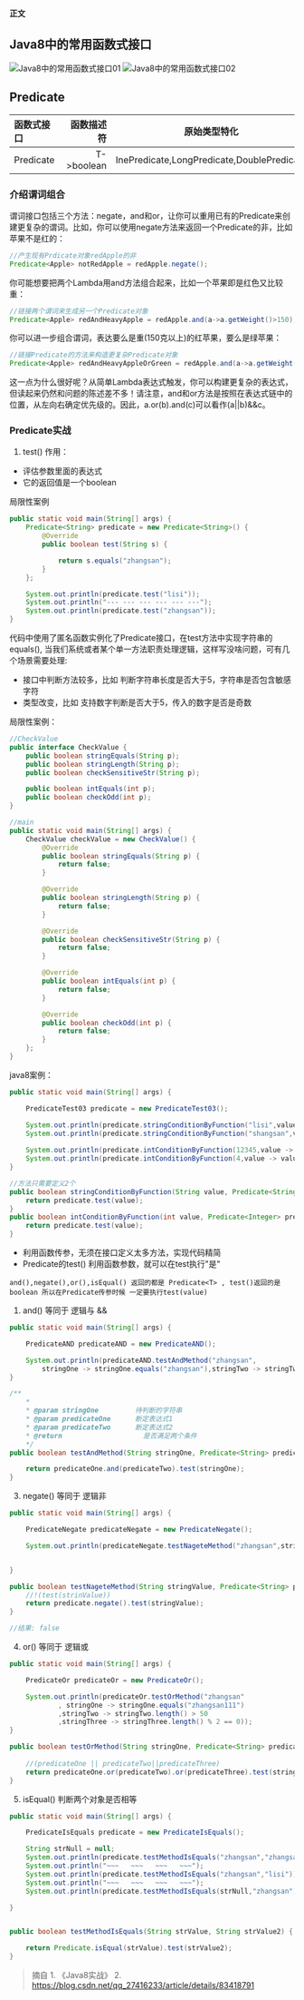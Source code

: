 **正文**




## Java8中的常用函数式接口
![Java8中的常用函数式接口01](images/Java8中的常用函数式接口01.png)
![Java8中的常用函数式接口02](images/Java8中的常用函数式接口02.png)




## Predicate<T>
| 函数式接口      |    函数描述符 | 原始类型特化  |
| :-------- | --------:| :--: |
| Predicate<T>  | T->boolean |  InePredicate,LongPredicate,DoublePredicate   |

### 介绍谓词组合
谓词接口包括三个方法：negate，and和or，让你可以重用已有的Predicate来创建更复杂的谓词。比如，你可以使用negate方法来返回一个Predicate的非，比如苹果不是红的：
```java
//产生现有Prdicate对象redApple的非
Predicate<Apple> notRedApple = redApple.negate();
```
你可能想要把两个Lambda用and方法组合起来，比如一个苹果即是红色又比较重：
```java
//链接两个谓词来生成另一个Predicate对象
Predicate<Apple> redAndHeavyApple = redApple.and(a->a.getWeight()>150);
```
你可以进一步组合谓词，表达要么是重(150克以上)的红苹果，要么是绿苹果：
```java
//链接Predicate的方法来构造更复杂Predicate对象
Predicate<Apple> redAndHeavyAppleOrGreen = redApple.and(a->a.getWeight()>150).or(a->"green".equals(a.getColor()));
```
这一点为什么很好呢？从简单Lambda表达式触发，你可以构建更复杂的表达式，但读起来仍然和问题的陈述差不多！请注意，and和or方法是按照在表达式链中的位置，从左向右确定优先级的。因此，a.or(b).and(c)可以看作(a||b)&&c。


### Predicate<T>实战

1. test()
作用：
  * 评估参数里面的表达式
  * 它的返回值是一个boolean

局限性案例
```java
public static void main(String[] args) {
    Predicate<String> predicate = new Predicate<String>() {
        @Override
        public boolean test(String s) {

            return s.equals("zhangsan");
        }
    };

    System.out.println(predicate.test("lisi"));
    System.out.println("--- --- --- --- --- ---");
    System.out.println(predicate.test("zhangsan"));
}
```
代码中使用了匿名函数实例化了Predicate接口，在test方法中实现字符串的equals(), 当我们系统或者某个单一方法职责处理逻辑，这样写没啥问题，可有几个场景需要处理:
  * 接口中判断方法较多，比如 判断字符串长度是否大于5，字符串是否包含敏感字符
  * 类型改变，比如 支持数字判断是否大于5，传入的数字是否是奇数

局限性案例：
```java
//CheckValue
public interface CheckValue {
    public boolean stringEquals(String p);
    public boolean stringLength(String p);
    public boolean checkSensitiveStr(String p);

    public boolean intEquals(int p);
    public boolean checkOdd(int p);
}

//main
public static void main(String[] args) {
    CheckValue checkValue = new CheckValue() {
        @Override
        public boolean stringEquals(String p) {
            return false;
        }

        @Override
        public boolean stringLength(String p) {
            return false;
        }

        @Override
        public boolean checkSensitiveStr(String p) {
            return false;
        }

        @Override
        public boolean intEquals(int p) {
            return false;
        }

        @Override
        public boolean checkOdd(int p) {
            return false;
        }
    };
}
```

java8案例：
```java
public static void main(String[] args) {

    PredicateTest03 predicate = new PredicateTest03();

    System.out.println(predicate.stringConditionByFunction("lisi",value->value.equals("lisi")));
    System.out.println(predicate.stringConditionByFunction("shangsan",value->value.length()>5));
    
    System.out.println(predicate.intConditionByFunction(12345,value -> String.valueOf(value).length() > 5));
    System.out.println(predicate.intConditionByFunction(4,value -> value % 2 == 0));
}

//方法只需要定义2个
public boolean stringConditionByFunction(String value, Predicate<String> predicate) {
    return predicate.test(value);
}
public boolean intConditionByFunction(int value, Predicate<Integer> predicate) {
    return predicate.test(value);
}
```
  * 利用函数传参，无须在接口定义太多方法，实现代码精简
  * Predicate的test() 利用函数参数，就可以在test执行"是"

`and(),negate(),or(),isEqual() 返回的都是 Predicate<T> , test()返回的是boolean 所以在Predicate传参时候 一定要执行test(value)`

1. and()
等同于 逻辑与 && 
```java
public static void main(String[] args) {

    PredicateAND predicateAND = new PredicateAND();

    System.out.println(predicateAND.testAndMethod("zhangsan",
        stringOne -> stringOne.equals("zhangsan"),stringTwo -> stringTwo.length() > 5));
}

/**
    *
    * @param stringOne         待判断的字符串
    * @param predicateOne      断定表达式1
    * @param predicateTwo      断定表达式2
    * @return                    是否满足两个条件
    */
public boolean testAndMethod(String stringOne, Predicate<String> predicateOne,Predicate<String> predicateTwo) {

    return predicateOne.and(predicateTwo).test(stringOne);
}
```

3. negate()
等同于 逻辑非
```java
public static void main(String[] args) {

    PredicateNegate predicateNegate = new PredicateNegate();

    System.out.println(predicateNegate.testNageteMethod("zhangsan",stringOne -> stringOne.equals("zhangsan")));


}

public boolean testNageteMethod(String stringValue, Predicate<String> predicate) {
    //!(test(strinValue))
    return predicate.negate().test(stringValue);
}

//结果: false
```

4. or()
等同于 逻辑或
```java
public static void main(String[] args) {

    PredicateOr predicateOr = new PredicateOr();

    System.out.println(predicateOr.testOrMethod("zhangsan"
            , stringOne -> stringOne.equals("zhangsan111")
            ,stringTwo -> stringTwo.length() > 50
            ,stringThree -> stringThree.length() % 2 == 0));
}

public boolean testOrMethod(String stringOne, Predicate<String> predicateOne, Predicate<String> predicateTwo, Predicate<String> predicateThree) {
    
    //(predicateOne || predicateTwo||predicateThree)
    return predicateOne.or(predicateTwo).or(predicateThree).test(stringOne);
}
```

5. isEqual()
判断两个对象是否相等
```java
public static void main(String[] args) {

    PredicateIsEquals predicate = new PredicateIsEquals();

    String strNull = null;
    System.out.println(predicate.testMethodIsEquals("zhangsan","zhangsan"));
    System.out.println("~~~   ~~~   ~~~   ~~~");
    System.out.println(predicate.testMethodIsEquals("zhangsan","lisi"));
    System.out.println("~~~   ~~~   ~~~   ~~~");
    System.out.println(predicate.testMethodIsEquals(strNull,"zhangsan")); /* 我们来Debug一下这个程序*/

}


public boolean testMethodIsEquals(String strValue, String strValue2) {

    return Predicate.isEqual(strValue).test(strValue2);
}
```


> 摘自
     1. 《Java8实战》
     2. https://blog.csdn.net/qq_27416233/article/details/83418791
